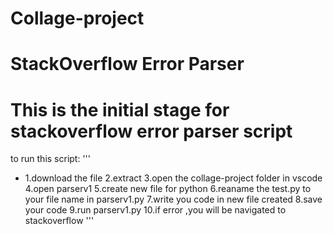 # Collage-project
# StackOverflow Error Parser
# This is the initial stage for stackoverflow  error parser script

to run this script:
'''
* 1.download the file
2.extract
3.open the collage-project folder in vscode
4.open parserv1
5.create new file for python
6.reaname the test.py to your file name in parserv1.py
7.write you code in new file created
8.save your code 
9.run parserv1.py
10.if error ,you will be navigated to stackoverflow 
'''

